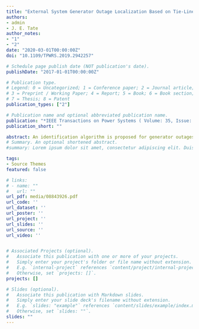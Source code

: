 ```yaml
---
title: "External System Generator Outage Localization Based on Tie-Line Synchrophasor Measurements"
authors:
- admin
- J. E. Tate
author_notes:
- "1"
- "2"
date: "2020-03-01T00:00:00Z"
doi: "10.1109/TPWRS.2019.2942257"

# Schedule page publish date (NOT publication's date).
publishDate: "2017-01-01T00:00:00Z"

# Publication type.
# Legend: 0 = Uncategorized; 1 = Conference paper; 2 = Journal article;
# 3 = Preprint / Working Paper; 4 = Report; 5 = Book; 6 = Book section;
# 7 = Thesis; 8 = Patent
publication_types: ["2"]

# Publication name and optional abbreviated publication name.
publication: "*IEEE Transactions on Power Systems ( Volume: 35, Issue: 2, March 2020)"
publication_short: ""

abstract: An identification algorithm is proposed for generator outages in external systems given tie-line flow measurements and pre-outage linear sensitivity factors. The problem is challenging due to limited information available to operators in interconnected systems. To overcome the underdetermined nature of the problem (the number of tie-line measurements is smaller than the number of generators), a clustering method based on pivoted QR decomposition is implemented so that the outage location can be identified to the area of origination. Two test systems, the 68-bus New England system and the 500-bus synthetic system, were used for validation. The results demonstrate that with limited knowledge of the external system, the algorithm is able to identify the correct generator cluster in all cases. Another advantage of the proposed algorithm is its high efficiency, which enables detection within sub-milliseconds. In addition, an estimation of the cluster injection change is also provided by the algorithm.
# Summary. An optional shortened abstract.
#summary: Lorem ipsum dolor sit amet, consectetur adipiscing elit. Duis posuere tellus ac convallis placerat. Proin tincidunt magna sed ex sollicitudin condimentum.

tags:
- Source Themes
featured: false

# links:
# - name: ""
#   url: ""
url_pdf: media/08843926.pdf
url_code: ''
url_dataset: ''
url_poster: ''
url_project: ''
url_slides: ''
url_source: ''
url_video: ''


# Associated Projects (optional).
#   Associate this publication with one or more of your projects.
#   Simply enter your project's folder or file name without extension.
#   E.g. `internal-project` references `content/project/internal-project/index.md`.
#   Otherwise, set `projects: []`.
projects: []

# Slides (optional).
#   Associate this publication with Markdown slides.
#   Simply enter your slide deck's filename without extension.
#   E.g. `slides: "example"` references `content/slides/example/index.md`.
#   Otherwise, set `slides: ""`.
slides: ""
---
```


<!-- {{% alert note %}}
Click the *Cite* button above to demo the feature to enable visitors to import publication metadata into their reference management software.
{{% /alert %}}

{{% alert note %}}
Click the *Slides* button above to demo Academic's Markdown slides feature.
{{% /alert %}}

Supplementary notes can be added here, including [code and math](https://sourcethemes.com/academic/docs/writing-markdown-latex/).
 -->